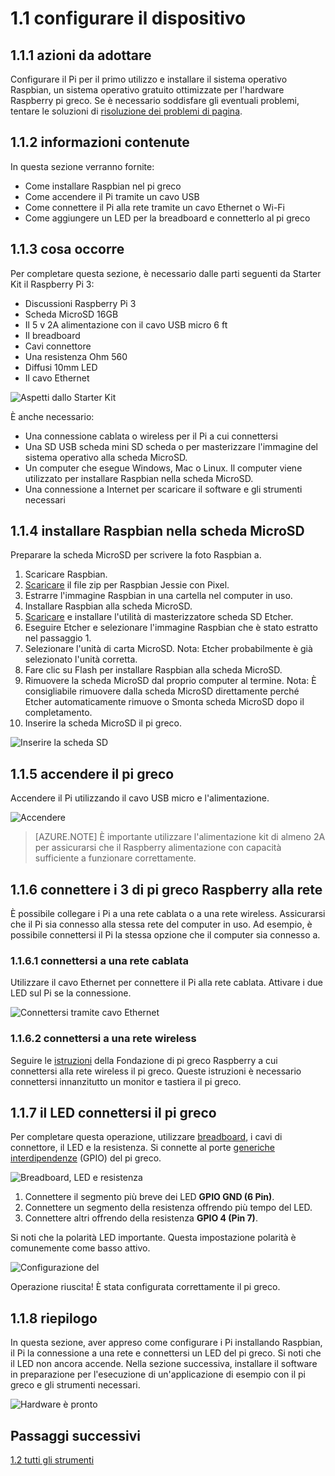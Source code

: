 <properties
 pageTitle="Configurare il dispositivo | Microsoft Azure"
 description="Configurare i 3 di pi greco Raspberry per il primo utilizzo e installare il sistema operativo Raspbian, un sistema operativo gratuito ottimizzate per l'hardware Raspberry pi greco."
 services="iot-hub"
 documentationCenter=""
 authors="shizn"
 manager="timlt"
 tags=""
 keywords=""/>

<tags
 ms.service="iot-hub"
 ms.devlang="multiple"
 ms.topic="article"
 ms.tgt_pltfrm="na"
 ms.workload="na"
 ms.date="10/21/2016"
 ms.author="xshi"/>

# <a name="11-configure-your-device"></a>1.1 configurare il dispositivo

## <a name="111-what-you-will-do"></a>1.1.1 azioni da adottare

Configurare il Pi per il primo utilizzo e installare il sistema operativo Raspbian, un sistema operativo gratuito ottimizzate per l'hardware Raspberry pi greco. Se è necessario soddisfare gli eventuali problemi, tentare le soluzioni di [risoluzione dei problemi di pagina](iot-hub-raspberry-pi-kit-node-troubleshooting.md).

## <a name="112-what-you-will-learn"></a>1.1.2 informazioni contenute

In questa sezione verranno fornite:

- Come installare Raspbian nel pi greco
- Come accendere il Pi tramite un cavo USB
- Come connettere il Pi alla rete tramite un cavo Ethernet o Wi-Fi
- Come aggiungere un LED per la breadboard e connetterlo al pi greco

## <a name="113-what-you-need"></a>1.1.3 cosa occorre

Per completare questa sezione, è necessario dalle parti seguenti da Starter Kit il Raspberry Pi 3:

- Discussioni Raspberry Pi 3
- Scheda MicroSD 16GB
- Il 5 v 2A alimentazione con il cavo USB micro 6 ft
- Il breadboard
- Cavi connettore
- Una resistenza Ohm 560
- Diffusi 10mm LED
- Il cavo Ethernet

![Aspetti dallo Starter Kit](media/iot-hub-raspberry-pi-lessons/lesson1/starter_kit.jpg)

È anche necessario:

- Una connessione cablata o wireless per il Pi a cui connettersi
- Una SD USB scheda mini SD scheda o per masterizzare l'immagine del sistema operativo alla scheda MicroSD.
- Un computer che esegue Windows, Mac o Linux. Il computer viene utilizzato per installare Raspbian nella scheda MicroSD.
- Una connessione a Internet per scaricare il software e gli strumenti necessari

## <a name="114-install-raspbian-on-the-microsd-card"></a>1.1.4 installare Raspbian nella scheda MicroSD

Preparare la scheda MicroSD per scrivere la foto Raspbian a.

1. Scaricare Raspbian.
  1. [Scaricare](https://www.raspberrypi.org/downloads/raspbian/) il file zip per Raspbian Jessie con Pixel.
  2. Estrarre l'immagine Raspbian in una cartella nel computer in uso.
2. Installare Raspbian alla scheda MicroSD.
  1. [Scaricare](https://www.etcher.io) e installare l'utilità di masterizzatore scheda SD Etcher.
  2. Eseguire Etcher e selezionare l'immagine Raspbian che è stato estratto nel passaggio 1.
  3. Selezionare l'unità di carta MicroSD.
    Nota: Etcher probabilmente è già selezionato l'unità corretta.
  4. Fare clic su Flash per installare Raspbian alla scheda MicroSD.
  5. Rimuovere la scheda MicroSD dal proprio computer al termine.
    Nota: È consigliabile rimuovere dalla scheda MicroSD direttamente perché Etcher automaticamente rimuove o Smonta scheda MicroSD dopo il completamento.
  6. Inserire la scheda MicroSD il pi greco.

![Inserire la scheda SD](media/iot-hub-raspberry-pi-lessons/lesson1/insert_sdcard.jpg)

## <a name="115-power-on-your-pi"></a>1.1.5 accendere il pi greco

Accendere il Pi utilizzando il cavo USB micro e l'alimentazione.

![Accendere](media/iot-hub-raspberry-pi-lessons/lesson1/micro_usb_power_on.jpg)

> [AZURE.NOTE] È importante utilizzare l'alimentazione kit di almeno 2A per assicurarsi che il Raspberry alimentazione con capacità sufficiente a funzionare correttamente.

## <a name="116-connect-your-raspberry-pi-3-to-the-network"></a>1.1.6 connettere i 3 di pi greco Raspberry alla rete

È possibile collegare i Pi a una rete cablata o a una rete wireless. Assicurarsi che il Pi sia connesso alla stessa rete del computer in uso. Ad esempio, è possibile connettersi il Pi la stessa opzione che il computer sia connesso a.

### <a name="1161-connect-to-a-wired-network"></a>1.1.6.1 connettersi a una rete cablata

Utilizzare il cavo Ethernet per connettere il Pi alla rete cablata. Attivare i due LED sul Pi se la connessione.

![Connettersi tramite cavo Ethernet](media/iot-hub-raspberry-pi-lessons/lesson1/connect_ethernet.jpg)

### <a name="1162-connect-to-a-wireless-network"></a>1.1.6.2 connettersi a una rete wireless

Seguire le [istruzioni](https://www.raspberrypi.org/learning/software-guide/wifi/) della Fondazione di pi greco Raspberry a cui connettersi alla rete wireless il pi greco. Queste istruzioni è necessario connettersi innanzitutto un monitor e tastiera il pi greco.

## <a name="117-connect-the-led-to-your-pi"></a>1.1.7 il LED connettersi il pi greco

Per completare questa operazione, utilizzare [breadboard](https://learn.sparkfun.com/tutorials/how-to-use-a-breadboard), i cavi di connettore, il LED e la resistenza. Si connette al porte [generiche interdipendenze](https://www.raspberrypi.org/documentation/usage/gpio/) (GPIO) del pi greco. 

![Breadboard, LED e resistenza](media/iot-hub-raspberry-pi-lessons/lesson1/breadboard_led_resistor.jpg)

1. Connettere il segmento più breve dei LED **GPIO GND (6 Pin)**.
2. Connettere un segmento della resistenza offrendo più tempo del LED.
3. Connettere altri offrendo della resistenza **GPIO 4 (Pin 7)**.

Si noti che la polarità LED importante. Questa impostazione polarità è comunemente come basso attivo.

![Configurazione del](media/iot-hub-raspberry-pi-lessons/lesson1/pinout_breadboard.png)

Operazione riuscita! È stata configurata correttamente il pi greco.

## <a name="118-summary"></a>1.1.8 riepilogo

In questa sezione, aver appreso come configurare i Pi installando Raspbian, il Pi la connessione a una rete e connettersi un LED del pi greco. Si noti che il LED non ancora accende. Nella sezione successiva, installare il software in preparazione per l'esecuzione di un'applicazione di esempio con il pi greco e gli strumenti necessari.

![Hardware è pronto](media/iot-hub-raspberry-pi-lessons/lesson1/hardware_ready.jpg)

## <a name="next-steps"></a>Passaggi successivi

[1.2 tutti gli strumenti](iot-hub-raspberry-pi-kit-node-lesson1-get-the-tools-win32.md)
